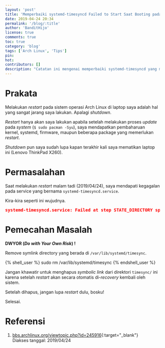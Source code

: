 ```yaml
---
layout: 'post'
title: 'Memperbaiki systemd-timesyncd Failed to Start Saat Booting pada Arch Linux'
date: 2019-04-24 20:34
permalink: '/blog/:title'
author: 'BanditHijo'
license: true
comments: true
toc: true
category: 'blog'
tags: ['Arch Linux', 'Tips']
pin:
hot:
contributors: []
description: "Catatan ini mengenai memperbaiki systemd-timesyncd yang mengalami kegagalan saat proses booting."
---
```


<!-- BANNER OF THE POST -->
<!-- <img class="post&#45;body&#45;img" src="{{ site.lazyload.logo_blank_banner }}" data&#45;echo="#" alt="banner"> -->

# Prakata

Melakukan *restart* pada sistem operasi Arch Linux di laptop saya adalah hal yang sangat jarang saya lakukan. Apalagi *shutdown*.

*Restart* hanya akan saya lakukan apabila setelah melakukan proses *update* pada *system* (`$ sudo pacman -Syu`), saya mendapatkan pembaharuan kernel, systemd, firmware, maupun beberapa package yang memerlukan *restart*.

*Shutdown* pun saya sudah lupa kapan terakhir kali saya mematikan laptop ini (Lenovo ThinkPad X260).

# Permasalahan

Saat melakukan *restart* malam tadi (2019/04/24), saya mendapati kegagalan pada service yang bernama `systemd-timesyncd.service`.

Kira-kira seperti ini wujudnya.

<pre>
<span style="color:red;font-weight:bold;">systemd-timesyncd.service: Failed at step STATE_DIRECTORY spawning /usr/lib/systemd/systemd-timesyncd: Not a directory</span>
</pre>

# Pemecahan Masalah

**DWYOR (*Do with Your Own Risk*) !**

Remove symlink directory yang berada di `/var/lib/systemd/timesync`.

{% shell_user %}
sudo rm /var/lib/systemd/timesync
{% endshell_user %}

Jangan khawatir untuk menghapus *symbolic link* dari direktori `timesync/` ini karena setelah *restart* akan secara otomatis di-*recovery* kembali oleh sistem.

Setelah dihapus, jangan lupa *restart* dulu, bosku!

Selesai.


# Referensi

1. [bbs.archlinux.org/viewtopic.php?id=245916](https://bbs.archlinux.org/viewtopic.php?id=245916){:target="_blank"}
<br>Diakses tanggal: 2019/04/24


